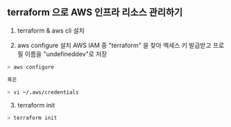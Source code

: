 ## terraform 으로 AWS 인프라 리소스 관리하기

1. terraform & aws cli 설치

2. aws configure 설치
AWS IAM 중 "terraform" 을 찾아 엑세스 키 발급받고
프로필 이름을 "undefineddev"로 저장

```bash
> aws configure

혹은

> vi ~/.aws/credentials
```

3. terraform init

```bash
> terraform init
```
